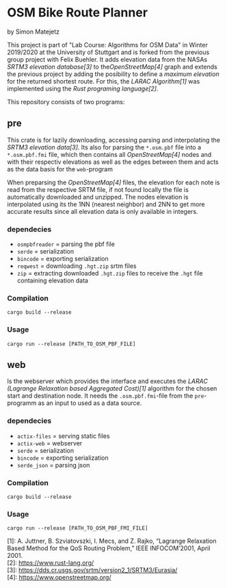 # OSM Bike Route Planner
by Simon Matejetz

This project is part of "Lab Course: Algorithms for OSM Data" in Winter 2019/2020 at the University of Stuttgart and is forked from the previous group project with Felix Buehler.
It adds elevation data from the NASAs <cite>SRTM3 elevation database[3]</cite> to the<cite>OpenStreetMap[4]</cite> graph and extends the previous project by adding the posibility to define a *maximum elevation* for the returned shortest route. For this, the <cite>LARAC Algorithm[1]</cite> was implemented using the <cite>Rust programing language[2]</cite>.

This repository consists of two programs:
## pre

This crate is for lazily downloading, accessing parsing and interpolating the <cite>SRTM3 elevation data[3]</cite>.
Its also for parsing the `*.osm.pbf` file into a `*.osm.pbf.fmi` file, which then contains all <cite>OpenStreetMap[4]</cite> nodes and with their respectiv elevations as well as the edges between them and acts as the data basis for the `web`-program

When preparsing the <cite>OpenStreetMap[4]</cite> files, the elevation for each note is read from the respective SRTM file, if not found locally the file is automatically downloaded and unzipped. The nodes elevation is interpolated using its the 1NN (nearest neighbor) and 2NN to get more accurate results since all elevation data is only available in integers.

### dependecies

- `osmpbfreader` = parsing the pbf file
- `serde` = serialization
- `bincode` = exporting serialization
- `reqwest` = downloading `.hgt.zip` srtm files
- `zip` = extracting downloaded `.hgt.zip` files to receive the `.hgt` file containing elevation data

### Compilation
`cargo build --release`

### Usage
`cargo run --release [PATH_TO_OSM_PBF_FILE]`

## web

Is the webserver which provides the interface and executes the <cite>LARAC (Lagrange Relaxation based Aggregated Cost)[1]</cite> algorithm for the chosen start and destination node. It needs the `.osm.pbf.fmi`-file from the `pre`-programm as an input to used as a data source.

### dependecies

- `actix-files` = serving static files
- `actix-web` = webserver
- `serde` = serialization
- `bincode` = exporting serialization
- `serde_json` = parsing json

### Compilation

`cargo build --release`

### Usage

`cargo run --release [PATH_TO_OSM_PBF_FMI_FILE]`


[1]: A. Juttner, B. Szviatovszki, I. Mecs, and Z. Rajko, “Lagrange Relaxation
Based Method for the QoS Routing Problem,” IEEE INFOCOM’2001,
April 2001. <br>
[2]: https://www.rust-lang.org/ <br>
[3]: https://dds.cr.usgs.gov/srtm/version2_1/SRTM3/Eurasia/ <br>
[4]: https://www.openstreetmap.org/